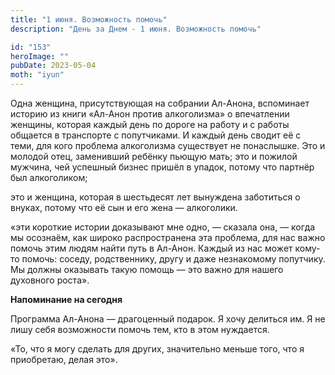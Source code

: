 ```yaml
---
title: "1 июня. Возможность помочь"
description: "День за Днем - 1 июня. Возможность помочь"

id: "153"
heroImage: ""
pubDate: 2023-05-04
moth: "iyun"
---
```


Одна женщина, присутствующая на собрании Ал-Анона, вспоминает историю из книги
«Ал-Анон против алкоголизма» о впечатлении женщины, которая каждый день по
дороге на работу и с работы общается в транспорте с попутчиками. И каждый день
сводит её с теми, для кого проблема алкоголизма существует не понаслышке. Это
и молодой отец, заменивший ребёнку пьющую мать; это и пожилой мужчина, чей
успешный бизнес пришёл в упадок, потому что партнёр был алкоголиком;

это и женщина, которая в шестьдесят лет вынуждена заботиться о внуках, потому
что её сын и его жена — алкоголики.

«эти короткие истории доказывают мне одно, — сказала она, — когда мы осознаём,
как широко распространена эта проблема, для нас важно помочь этим людям найти
путь в Ал-Анон. Каждый из нас может кому-то помочь: соседу, родственнику,
другу и даже незнакомому попутчику. Мы должны оказывать такую помощь — это
важно для нашего духовного роста».

**Напоминание на сегодня**

Программа Ал-Анона — драгоценный подарок. Я хочу делиться им. Я не лишу себя
возможности помочь тем, кто в этом нуждается.

«То, что я могу сделать для других, значительно меньше того, что я приобретаю,
делая это».
